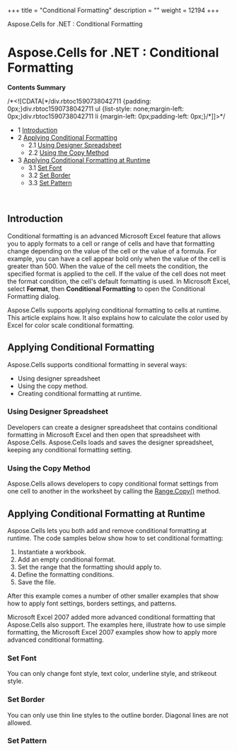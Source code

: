 +++
title = "Conditional Formatting" 
description = "" 
weight = 12194 
+++

Aspose.Cells for .NET : Conditional Formatting  

# Aspose.Cells for .NET : Conditional Formatting


**Contents Summary**

/\*<!\[CDATA\[\*/div.rbtoc1590738042711 {padding: 0px;}div.rbtoc1590738042711 ul {list-style: none;margin-left: 0px;}div.rbtoc1590738042711 li {margin-left: 0px;padding-left: 0px;}/\*\]\]>\*/

*   1 [Introduction](#ConditionalFormatting-Introduction)
*   2 [Applying Conditional Formatting](#ConditionalFormatting-ApplyingConditionalFormatting)
    *   2.1 [Using Designer Spreadsheet](#ConditionalFormatting-UsingDesignerSpreadsheet)
    *   2.2 [Using the Copy Method](#ConditionalFormatting-UsingtheCopyMethod)
*   3 [Applying Conditional Formatting at Runtime](#ConditionalFormatting-ApplyingConditionalFormattingatRuntime)
    *   3.1 [Set Font](#ConditionalFormatting-SetFont)
    *   3.2 [Set Border](#ConditionalFormatting-SetBorder)
    *   3.3 [Set Pattern](#ConditionalFormatting-SetPattern)

 

## Introduction

Conditional formatting is an advanced Microsoft Excel feature that allows you to apply formats to a cell or range of cells and have that formatting change depending on the value of the cell or the value of a formula. For example, you can have a cell appear bold only when the value of the cell is greater than 500. When the value of the cell meets the condition, the specified format is applied to the cell. If the value of the cell does not meet the format condition, the cell's default formatting is used. In Microsoft Excel, select **Format**, then **Conditional Formatting** to open the Conditional Formatting dialog.

Aspose.Cells supports applying conditional formatting to cells at runtime. This article explains how. It also explains how to calculate the color used by Excel for color scale conditional formatting.

## Applying Conditional Formatting

Aspose.Cells supports conditional formatting in several ways:

*   Using designer spreadsheet
*   Using the copy method.
*   Creating conditional formatting at runtime.

### Using Designer Spreadsheet

Developers can create a designer spreadsheet that contains conditional formatting in Microsoft Excel and then open that spreadsheet with Aspose.Cells. Aspose.Cells loads and saves the designer spreadsheet, keeping any conditional formatting setting.

### Using the Copy Method

Aspose.Cells allows developers to copy conditional format settings from one cell to another in the worksheet by calling the [Range.Copy()](https://apireference.aspose.com/net/cells/aspose.cells/range/methods/copy/index) method.

## Applying Conditional Formatting at Runtime

Aspose.Cells lets you both add and remove conditional formatting at runtime. The code samples below show how to set conditional formatting:

1.  Instantiate a workbook.
2.  Add an empty conditional format.
3.  Set the range that the formatting should apply to.
4.  Define the formatting conditions.
5.  Save the file.

After this example comes a number of other smaller examples that show how to apply font settings, borders settings, and patterns.

Microsoft Excel 2007 added more advanced conditional formatting that Aspose.Cells also support. The examples here, illustrate how to use simple formatting, the Microsoft Excel 2007 examples show how to apply more advanced conditional formatting.

### Set Font

You can only change font style, text color, underline style, and strikeout style.

### Set Border

You can only use thin line styles to the outline border. Diagonal lines are not allowed.

### Set Pattern

